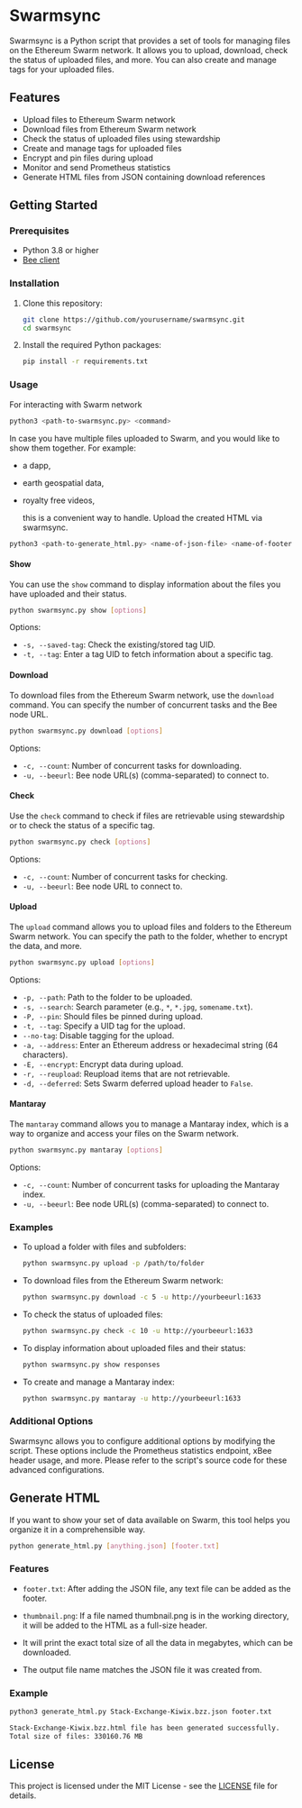 # Swarmsync

Swarmsync is a Python script that provides a set of tools for managing files on the Ethereum Swarm network. It allows you to upload, download, check the status of uploaded files, and more. You can also create and manage tags for your uploaded files.

## Features

- Upload files to Ethereum Swarm network
- Download files from Ethereum Swarm network
- Check the status of uploaded files using stewardship
- Create and manage tags for uploaded files
- Encrypt and pin files during upload
- Monitor and send Prometheus statistics
- Generate HTML files from JSON containing download references

## Getting Started

### Prerequisites

- Python 3.8 or higher
- [Bee client](https://docs.ethswarm.org/docs/installation/bee/getting-started/installation/)

### Installation

1. Clone this repository:

   ```bash
   git clone https://github.com/yourusername/swarmsync.git
   cd swarmsync
   ```

2. Install the required Python packages:

   ```bash
   pip install -r requirements.txt
   ```

### Usage

For interacting with Swarm network

```bash
python3 <path-to-swarmsync.py> <command>
```

In case you have multiple files uploaded to Swarm, and you would like to show them together. For example:

- a dapp,
- earth geospatial data,
- royalty free videos,<br>

  this is a convenient way to handle. Upload the created HTML via swarmsync.

```bash
python3 <path-to-generate_html.py> <name-of-json-file> <name-of-footer.txt>
```

#### Show

You can use the `show` command to display information about the files you have uploaded and their status.

```bash
python swarmsync.py show [options]
```

Options:

- `-s, --saved-tag`: Check the existing/stored tag UID.
- `-t, --tag`: Enter a tag UID to fetch information about a specific tag.

#### Download

To download files from the Ethereum Swarm network, use the `download` command. You can specify the number of concurrent tasks and the Bee node URL.

```bash
python swarmsync.py download [options]
```

Options:

- `-c, --count`: Number of concurrent tasks for downloading.
- `-u, --beeurl`: Bee node URL(s) (comma-separated) to connect to.

#### Check

Use the `check` command to check if files are retrievable using stewardship or to check the status of a specific tag.

```bash
python swarmsync.py check [options]
```

Options:

- `-c, --count`: Number of concurrent tasks for checking.
- `-u, --beeurl`: Bee node URL to connect to.

#### Upload

The `upload` command allows you to upload files and folders to the Ethereum Swarm network. You can specify the path to the folder, whether to encrypt the data, and more.

```bash
python swarmsync.py upload [options]
```

Options:

- `-p, --path`: Path to the folder to be uploaded.
- `-s, --search`: Search parameter (e.g., `*`, `*.jpg`, `somename.txt`).
- `-P, --pin`: Should files be pinned during upload.
- `-t, --tag`: Specify a UID tag for the upload.
- `--no-tag`: Disable tagging for the upload.
- `-a, --address`: Enter an Ethereum address or hexadecimal string (64 characters).
- `-E, --encrypt`: Encrypt data during upload.
- `-r, --reupload`: Reupload items that are not retrievable.
- `-d, --deferred`: Sets Swarm deferred upload header to `False`.

#### Mantaray

The `mantaray` command allows you to manage a Mantaray index, which is a way to organize and access your files on the Swarm network.

```bash
python swarmsync.py mantaray [options]
```

Options:

- `-c, --count`: Number of concurrent tasks for uploading the Mantaray index.
- `-u, --beeurl`: Bee node URL(s) (comma-separated) to connect to.

### Examples

- To upload a folder with files and subfolders:

  ```bash
  python swarmsync.py upload -p /path/to/folder
  ```

- To download files from the Ethereum Swarm network:

  ```bash
  python swarmsync.py download -c 5 -u http://yourbeeurl:1633
  ```

- To check the status of uploaded files:

  ```bash
  python swarmsync.py check -c 10 -u http://yourbeeurl:1633
  ```

- To display information about uploaded files and their status:

  ```bash
  python swarmsync.py show responses
  ```

- To create and manage a Mantaray index:

  ```bash
  python swarmsync.py mantaray -u http://yourbeeurl:1633
  ```

### Additional Options

Swarmsync allows you to configure additional options by modifying the script. These options include the Prometheus statistics endpoint, xBee header usage, and more. Please refer to the script's source code for these advanced configurations.

## Generate HTML

If you want to show your set of data available on Swarm, this tool helps you organize it in a comprehensible way.

```bash
python generate_html.py [anything.json] [footer.txt]
```

### Features

- `footer.txt`: After adding the JSON file, any text file can be added as the footer. <br>
- `thumbnail.png`: If a file named thumbnail.png is in the working directory, it will be added to the HTML as a full-size header.

- It will print the exact total size of all the data in megabytes, which can be downloaded.

- The output file name matches the JSON file it was created from.

### Example

```bash
python3 generate_html.py Stack-Exchange-Kiwix.bzz.json footer.txt

Stack-Exchange-Kiwix.bzz.html file has been generated successfully.
Total size of files: 330160.76 MB
```

## License

This project is licensed under the MIT License - see the [LICENSE](LICENSE) file for details.
